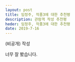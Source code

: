 ```yaml
---
layout: post
title: 임정주, 작품3에 대한 추천평
description: 관람객 작성 추천평
heder: 임정주, 작품3에 대한 추천평
date: 2019-7-16
---
```

(비공개) 작성


너무 잘 봤습니다. 